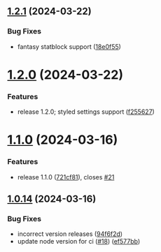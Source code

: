 ## [1.2.1](https://github.com/natowb/obsidian-nordic/compare/1.2.0...1.2.1) (2024-03-22)


### Bug Fixes

* fantasy statblock support ([18e0f55](https://github.com/natowb/obsidian-nordic/commit/18e0f55c9a27c6f743a4fc917792f378805b2634))

# [1.2.0](https://github.com/natowb/obsidian-nordic/compare/1.1.0...1.2.0) (2024-03-22)


### Features

* release 1.2.0; styled settings support ([f255627](https://github.com/natowb/obsidian-nordic/commit/f2556276cdbb45245396a0bc63bd46fa6a79899f))

# [1.1.0](https://github.com/natowb/obsidian-nordic/compare/1.0.14...1.1.0) (2024-03-16)


### Features

* release 1.1.0 ([721cf81](https://github.com/natowb/obsidian-nordic/commit/721cf8120c850c7aa9119d2b0ae643df5e110482)), closes [#21](https://github.com/natowb/obsidian-nordic/issues/21)

## [1.0.14](https://github.com/natowb/obsidian-nordic/compare/1.0.13...1.0.14) (2024-03-16)


### Bug Fixes

* incorrect version releases ([94f6f2d](https://github.com/natowb/obsidian-nordic/commit/94f6f2d9186a18c8dd3a307d98ad4a8cd6dc2add))
* update node version for ci ([#18](https://github.com/natowb/obsidian-nordic/issues/18)) ([ef577bb](https://github.com/natowb/obsidian-nordic/commit/ef577bb6085b5f81b72a7a03aa6fc1ce32adaaa9))
